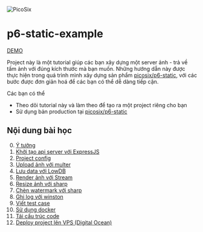 ![PicoSix](./document/static/logo.png)

# p6-static-example

[DEMO](http://static-client.picosix.info/)

Project này là một tutorial giúp các bạn xây dựng một server ảnh - trả về tấm ảnh với đúng kích thước mà bạn muốn. Những hướng dẫn này được thực hiện trong quá trình mình xây dựng sản phẩm [picosix/p6-static](https://github.com/picosix/p6-static), với các bước được đơn giản hoá để các bạn có thể dễ dàng tiếp cận.

Các bạn có thể

* Theo dõi tutorial này và làm theo để tạo ra một project riêng cho bạn
* Sử dụng bản production tại [picosix/p6-static](https://github.com/picosix/p6-static)

## Nội dung bài học

0. [Ý tưởng](https://nodeplusplus.com/2018/03/31/y-tuong-project-su-dung-nodejs/)
1. [Khởi tạo api server với ExpressJS](https://nodeplusplus.com/2018/03/31/khoi-tao-api-server-voi-expressjs/)
1. [Project config](https://nodeplusplus.com/2018/03/31/config-project-nodejs-co-ban/)
1. [Upload ảnh với multer](https://nodeplusplus.com/2018/03/31/upload-image-voi-multer/)
1. [Lưu data với LowDB](https://nodeplusplus.com/2018/03/31/luu-data-voi-lowdb/)
1. [Render ảnh với Stream](https://nodeplusplus.com/2018/03/31/render-anh-voi-stream/)
1. [Resize ảnh với sharp](https://nodeplusplus.com/2018/03/31/resize-anh-voi-sharp/)
1. [Chèn watermark với sharp](https://nodeplusplus.com/2018/03/31/chen-watermark-voi-sharp/)
1. [Ghi log với winston](https://nodeplusplus.com/2018/03/31/ghi-log-voi-winston/)
1. [Viết test case](https://nodeplusplus.com/2018/03/31/viet-test-case/)
1. [Sử dụng docker](https://nodeplusplus.com/2018/03/31/su-dung-docker/)
1. [Tái cấu trúc code](https://nodeplusplus.com/2018/03/31/refactor-code-cong-viec-gian-nan/)
1. [Deploy project lên VPS (Digital Ocean)](https://nodeplusplus.com/2018/03/31/deploy-project-len-vps-digitalocean/)
